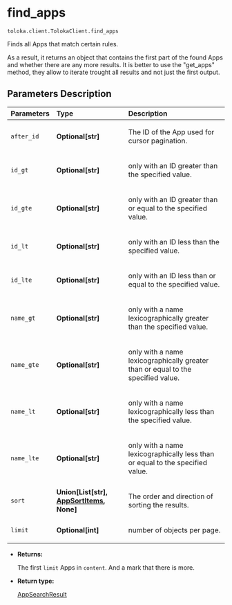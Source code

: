 # find_apps
`toloka.client.TolokaClient.find_apps`

Finds all Apps that match certain rules.


As a result, it returns an object that contains the first part of the found Apps and whether there
are any more results.
It is better to use the "get_apps" method, they allow to iterate trought all results
and not just the first output.

## Parameters Description

| Parameters | Type | Description |
| :----------| :----| :-----------|
`after_id`|**Optional\[str\]**|<p>The ID of the App used for cursor pagination.</p>
`id_gt`|**Optional\[str\]**|<p>only with an ID greater than the specified value.</p>
`id_gte`|**Optional\[str\]**|<p>only with an ID greater than or equal to the specified value.</p>
`id_lt`|**Optional\[str\]**|<p>only with an ID less than the specified value.</p>
`id_lte`|**Optional\[str\]**|<p>only with an ID less than or equal to the specified value.</p>
`name_gt`|**Optional\[str\]**|<p>only with a name lexicographically greater than the specified value.</p>
`name_gte`|**Optional\[str\]**|<p>only with a name lexicographically greater than or equal to the specified value.</p>
`name_lt`|**Optional\[str\]**|<p>only with a name lexicographically less than the specified value.</p>
`name_lte`|**Optional\[str\]**|<p>only with a name lexicographically less than or equal to the specified value.</p>
`sort`|**Union\[List\[str\], [AppSortItems](toloka.client.search_requests.AppSortItems.md), None\]**|<p>The order and direction of sorting the results.</p>
`limit`|**Optional\[int\]**|<p>number of objects per page.</p>

* **Returns:**

  The first `limit` Apps in `content`. And a mark that there is more.

* **Return type:**

  [AppSearchResult](toloka.client.search_results.AppSearchResult.md)
